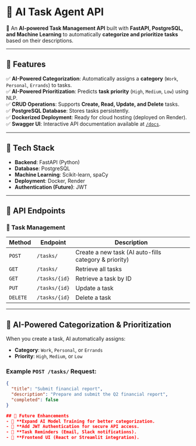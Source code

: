 # 📌 AI Task Agent API
🚀 An **AI-powered Task Management API** built with **FastAPI, PostgreSQL, and Machine Learning** to automatically **categorize and prioritize tasks** based on their descriptions.

---

## 📖 Features
✅ **AI-Powered Categorization**: Automatically assigns a **category** (`Work`, `Personal`, `Errands`) to tasks.  
✅ **AI-Powered Prioritization**: Predicts **task priority** (`High`, `Medium`, `Low`) using NLP.  
✅ **CRUD Operations**: Supports **Create, Read, Update, and Delete** tasks.  
✅ **PostgreSQL Database**: Stores tasks persistently.  
✅ **Dockerized Deployment**: Ready for cloud hosting (deployed on Render).  
✅ **Swagger UI**: Interactive API documentation available at [`/docs`](https://your-api-url.onrender.com/docs).  

---

## 🚀 Tech Stack
- **Backend**: FastAPI (Python)
- **Database**: PostgreSQL
- **Machine Learning**: Scikit-learn, spaCy
- **Deployment**: Docker, Render
- **Authentication (Future)**: JWT

---

## 📌 API Endpoints

### 📝 Task Management
| Method   | Endpoint        | Description |
|----------|----------------|-------------|
| `POST`   | `/tasks/`       | Create a new task (AI auto-fills category & priority) |
| `GET`    | `/tasks/`       | Retrieve all tasks |
| `GET`    | `/tasks/{id}`   | Retrieve a task by ID |
| `PUT`    | `/tasks/{id}`   | Update a task |
| `DELETE` | `/tasks/{id}`   | Delete a task |

---

## 🤖 AI-Powered Categorization & Prioritization

When you create a task, AI automatically assigns:

- **Category**: `Work`, `Personal`, or `Errands`
- **Priority**: `High`, `Medium`, or `Low`

### **Example `POST /tasks/` Request:**
```json
{
  "title": "Submit financial report",
  "description": "Prepare and submit the Q2 financial report",
  "completed": false
}

## 📌 Future Enhancements
- 🔹 **Expand AI Model Training for better categorization.
- 🔹 **Add JWT Authentication for secure API access.
- 🔹 **Task Reminders (Email, Slack notifications).
- 🔹 **Frontend UI (React or Streamlit integration).
